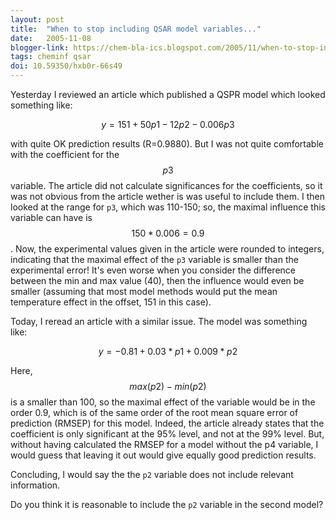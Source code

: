 ```yaml
---
layout: post
title:  "When to stop including QSAR model variables..."
date:   2005-11-08
blogger-link: https://chem-bla-ics.blogspot.com/2005/11/when-to-stop-including-qsar-model.html
tags: cheminf qsar
doi: 10.59350/hxb0r-66s49
---
```


Yesterday I reviewed an article which published a QSPR model which looked something like:

$$y = 151 + 50p1 - 12p2 - 0.006p3$$

with quite OK prediction results (R=0.9880). But I was not quite comfortable with the coefficient for the $$p3$$ variable.
The article did not calculate significances for the coefficients, so it was not obvious from the article wether is was useful
to include them. I then looked at the range for `p3`, which was 110-150; so, the maximal influence this variable can have is
$$150*0.006 = 0.9$$. Now, the experimental values given in the article were rounded to integers, indicating that the maximal
effect of the `p3` variable is smaller than the experimental error! It's even worse when you consider the difference between the
min and max value (40), then the influence would even be smaller (assuming that most model methods would put the mean temperature
effect in the offset, 151 in this case).

Today, I reread an article with a similar issue. The model was something like:

$$y = -0.81 + 0.03*p1 + 0.009*p2$$

Here, $$max(p2)-min(p2)$$ is a smaller than 100, so the maximal effect of the variable would be in the order 0.9, which is of
the same order of the root mean square error of prediction (RMSEP) for this model. Indeed, the article already states that the
coefficient is only significant at the 95% level, and not at the 99% level. But, without having calculated the RMSEP for a model
without the p4 variable, I would guess that leaving it out would give equally good prediction results.

Concluding, I would say the the `p2` variable does not include relevant information.

Do you think it is reasonable to include the `p2` variable in the second model?
